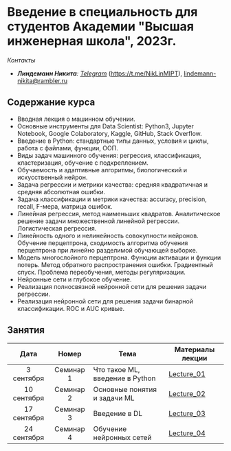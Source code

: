 # Введение в специальность для студентов Академии "Высшая инженерная школа", 2023г.

*Контакты* 
- ***Линдеманн Никита**: [Telegram](https://t.me/NikLinMIPT)* (https://t.me/NikLinMIPT), lindemann-nikita@rambler.ru

## Содержание курса
- Вводная лекция о машинном обучении.
- Основные инструменты для Data Scientist: Python3, Jupyter Notebook, Google Colaboratory, Kaggle, GitHub, Stack Overflow.
- Введение в Python: стандартные типы данных, условия и циклы, работа с файлами, функции, ООП.
- Виды задач машинного обучения: регрессия, классификация, кластеризация, обучение с подкреплением.
- Обучаемость и адаптивные алгоритмы, биологический и искусственный нейрон.
- Задача регрессии и метрики качества: средняя квадратичная и средняя абсолютная ошибки.
- Задача классификации и метрики качества: accuracy, precision, recall, F-мера, матрица ошибок.
- Линейная регрессия, метод наименьших квадратов. Аналитическое решение задачи множественной линейной регрессии. Логистическая регрессия.
- Линейность одного и нелинейность совокупности нейронов. Обучение перцептрона, сходимость алгоритма обучения перцептрона при линейно разделимой обучающей выборке.
- Модель многослойного перцептрона. Функции активации и функции потерь. Метод обратного распространения ошибки. Градиентный спуск. Проблема переобучения, методы регуляризации.
- Нейронные сети и глубокое обучение.
- Реализация полносвязной нейронной сети для решения задачи регрессии.
- Реализация нейронной сети для решения задачи бинарной классификации. ROC и AUC кривые.

## Занятия
| Дата | Номер | Тема | Материалы лекции |
| :---: | :---: | --- | --- |
| 3 сентября | Семинар 1 | Что такое ML, введение в Python | [Lecture_01](Lectures/Lecture_01) |
| 10 сентября | Семинар 2 | Основные понятия и задачи ML | [Lecture_02](Lectures/Lecture_02) |
| 17 сентября | Семинар 3 | Введение в DL | [Lecture_03](Lectures/Lecture_03) |
| 24 сентября | Семинар 4 | Обучение нейронных сетей | [Lecture_04](Lectures/Lecture_04) | | |
